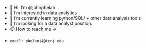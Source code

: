- 👋 Hi, I’m @johnphelan
- 👀 I’m interested in data analytics
- 🌱 I’m currently learning python/SQL/ + other data analysis tools
- 💞️ I’m looking for a data analyst position.
- 📫 How to reach me ->
-     email: phelanj4@tcnj.edu

<!---
johnphelan/johnphelan is a ✨ special ✨ repository because its `README.md` (this file) appears on your GitHub profile.
You can click the Preview link to take a look at your changes.
--->
